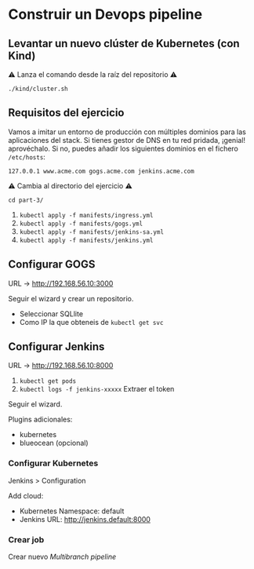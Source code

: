 # Construir un Devops pipeline

## Levantar un nuevo clúster de Kubernetes (con Kind)

:warning: Lanza el comando desde la raíz del repositorio :warning:

`./kind/cluster.sh`

## Requisitos del ejercicio

Vamos a imitar un entorno de producción con múltiples dominios para las aplicaciones del stack.
Si tienes gestor de DNS en tu red pridada, ¡genial! aprovéchalo.
Si no, puedes añadir los siguientes dominios en el fichero `/etc/hosts`:

```
127.0.0.1 www.acme.com gogs.acme.com jenkins.acme.com
```


:warning: Cambia al directorio del ejercicio :warning:
```
cd part-3/
```

1) `kubectl apply -f manifests/ingress.yml`
2) `kubectl apply -f manifests/gogs.yml`
3) `kubectl apply -f manifests/jenkins-sa.yml`
4) `kubectl apply -f manifests/jenkins.yml`


## Configurar GOGS

URL -> http://192.168.56.10:3000

Seguir el wizard y crear un repositorio.
- Seleccionar SQLlite
- Como IP la que obteneis de `kubectl get svc`

## Configurar Jenkins

URL -> http://192.168.56.10:8000

1) `kubectl get pods`
2) `kubectl logs -f jenkins-xxxxx`
Extraer el token

Seguir el wizard.

Plugins adicionales:

- kubernetes
- blueocean (opcional)

### Configurar Kubernetes

Jenkins > Configuration

Add cloud:
- Kubernetes Namespace: default
- Jenkins URL: http://jenkins.default:8000

### Crear job

Crear nuevo _Multibranch pipeline_

